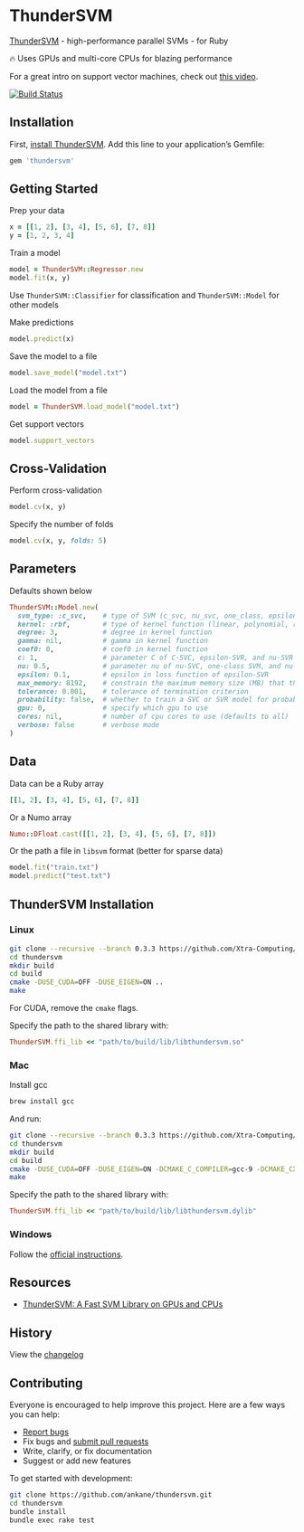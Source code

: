 # ThunderSVM

[ThunderSVM](https://github.com/Xtra-Computing/thundersvm) - high-performance parallel SVMs - for Ruby

:fire: Uses GPUs and multi-core CPUs for blazing performance

For a great intro on support vector machines, check out [this video](https://www.youtube.com/watch?v=efR1C6CvhmE).

[![Build Status](https://travis-ci.org/ankane/thundersvm.svg?branch=master)](https://travis-ci.org/ankane/thundersvm)

## Installation

First, [install ThunderSVM](#thundersvm-installation). Add this line to your application’s Gemfile:

```ruby
gem 'thundersvm'
```

## Getting Started

Prep your data

```ruby
x = [[1, 2], [3, 4], [5, 6], [7, 8]]
y = [1, 2, 3, 4]
```

Train a model

```ruby
model = ThunderSVM::Regressor.new
model.fit(x, y)
```

Use `ThunderSVM::Classifier` for classification and `ThunderSVM::Model` for other models

Make predictions

```ruby
model.predict(x)
```

Save the model to a file

```ruby
model.save_model("model.txt")
```

Load the model from a file

```ruby
model = ThunderSVM.load_model("model.txt")
```

Get support vectors

```ruby
model.support_vectors
```

## Cross-Validation

Perform cross-validation

```ruby
model.cv(x, y)
```

Specify the number of folds

```ruby
model.cv(x, y, folds: 5)
```

## Parameters

Defaults shown below

```ruby
ThunderSVM::Model.new(
  svm_type: :c_svc,    # type of SVM (c_svc, nu_svc, one_class, epsilon_svr, nu_svr)
  kernel: :rbf,        # type of kernel function (linear, polynomial, rbf, sigmoid)
  degree: 3,           # degree in kernel function
  gamma: nil,          # gamma in kernel function
  coef0: 0,            # coef0 in kernel function
  c: 1,                # parameter C of C-SVC, epsilon-SVR, and nu-SVR
  nu: 0.5,             # parameter nu of nu-SVC, one-class SVM, and nu-SVR
  epsilon: 0.1,        # epsilon in loss function of epsilon-SVR
  max_memory: 8192,    # constrain the maximum memory size (MB) that thundersvm uses
  tolerance: 0.001,    # tolerance of termination criterion
  probability: false,  # whether to train a SVC or SVR model for probability estimates
  gpu: 0,              # specify which gpu to use
  cores: nil,          # number of cpu cores to use (defaults to all)
  verbose: false       # verbose mode
)
```

## Data

Data can be a Ruby array

```ruby
[[1, 2], [3, 4], [5, 6], [7, 8]]
```

Or a Numo array

```ruby
Numo::DFloat.cast([[1, 2], [3, 4], [5, 6], [7, 8]])
```

Or the path a file in `libsvm` format (better for sparse data)

```ruby
model.fit("train.txt")
model.predict("test.txt")
```

## ThunderSVM Installation

### Linux

```sh
git clone --recursive --branch 0.3.3 https://github.com/Xtra-Computing/thundersvm
cd thundersvm
mkdir build
cd build
cmake -DUSE_CUDA=OFF -DUSE_EIGEN=ON ..
make
```

For CUDA, remove the `cmake` flags.

Specify the path to the shared library with:

```ruby
ThunderSVM.ffi_lib << "path/to/build/lib/libthundersvm.so"
```

### Mac

Install gcc

```sh
brew install gcc
```

And run:

```sh
git clone --recursive --branch 0.3.3 https://github.com/Xtra-Computing/thundersvm
cd thundersvm
mkdir build
cd build
cmake -DUSE_CUDA=OFF -DUSE_EIGEN=ON -DCMAKE_C_COMPILER=gcc-9 -DCMAKE_CXX_COMPILER=g++-9 ..
make
```

Specify the path to the shared library with:

```ruby
ThunderSVM.ffi_lib << "path/to/build/lib/libthundersvm.dylib"
```

### Windows

Follow the [official instructions](https://thundersvm.readthedocs.io/en/latest/get-started.html#installation-for-windows).

## Resources

- [ThunderSVM: A Fast SVM Library on GPUs and CPUs](https://github.com/Xtra-Computing/thundersvm/blob/master/thundersvm-full.pdf)

## History

View the [changelog](https://github.com/ankane/thundersvm/blob/master/CHANGELOG.md)

## Contributing

Everyone is encouraged to help improve this project. Here are a few ways you can help:

- [Report bugs](https://github.com/ankane/thundersvm/issues)
- Fix bugs and [submit pull requests](https://github.com/ankane/thundersvm/pulls)
- Write, clarify, or fix documentation
- Suggest or add new features

To get started with development:

```sh
git clone https://github.com/ankane/thundersvm.git
cd thundersvm
bundle install
bundle exec rake test
```
